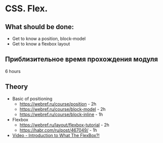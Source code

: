 # CSS. Flex.
## What should be done:
- Get to know a position, block-model
- Get to know a flexbox layout

## Приблизительное время прохождения модуля
6 hours

## Theory
- Basic of positioning
    - https://webref.ru/course/position - 2h
    - https://webref.ru/course/block-model - 2h
    - https://webref.ru/course/block-inline - 1h
- Flexbox
    - https://webref.ru/layout/flexbox-tutorial - 2h
    - https://habr.com/ru/post/467049/ - 1h
- [Video - Introduction to What The FlexBox?!](https://www.youtube.com/watch?v=Vj7NZ6FiQvo&list=PLu8EoSxDXHP7xj_y6NIAhy0wuCd4uVdid)
